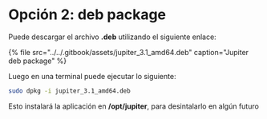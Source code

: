 # Opción 2: deb package

Puede descargar el archivo **.deb** utilizando el siguiente enlace:

{% file src="../../.gitbook/assets/jupiter\_3.1\_amd64.deb" caption="Jupiter deb package" %}

Luego en una terminal puede ejecutar lo siguiente:

```bash
sudo dpkg -i jupiter_3.1_amd64.deb
```

Esto instalará la aplicación en **/opt/jupiter**, para desintalarlo en algún futuro 

